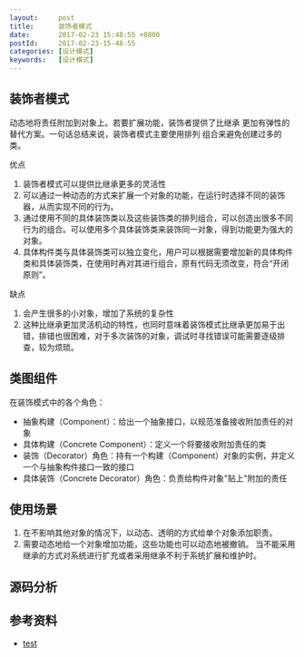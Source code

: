 ```yaml
---
layout:     post
title:      装饰者模式
date:       2017-02-23 15:48:55 +0800
postId:     2017-02-23-15-48-55
categories: [设计模式]
keywords:   [设计模式]
---
```


## 装饰者模式

动态地将责任附加到对象上。若要扩展功能，装饰者提供了比继承
更加有弹性的替代方案。一句话总结来说，装饰者模式主要使用排列
组合来避免创建过多的类。

优点
1) 装饰者模式可以提供比继承更多的灵活性
2) 可以通过一种动态的方式来扩展一个对象的功能，在运行时选择不同的装饰器，从而实现不同的行为。
3) 通过使用不同的具体装饰类以及这些装饰类的排列组合，可以创造出很多不同行为的组合。可以使用多个具体装饰类来装饰同一对象，得到功能更为强大的对象。
4) 具体构件类与具体装饰类可以独立变化，用户可以根据需要增加新的具体构件类和具体装饰类，在使用时再对其进行组合，原有代码无须改变，符合“开闭原则”。

缺点
1) 会产生很多的小对象，增加了系统的复杂性
2) 这种比继承更加灵活机动的特性，也同时意味着装饰模式比继承更加易于出错，排错也很困难，对于多次装饰的对象，调试时寻找错误可能需要逐级排查，较为烦琐。

## 类图组件

在装饰模式中的各个角色：  
* 抽象构建（Component）：给出一个抽象接口，以规范准备接收附加责任的对象
* 具体构建（Concrete Component）：定义一个将要接收附加责任的类
* 装饰（Decorator）角色：持有一个构建（Component）对象的实例，并定义一个与抽象构件接口一致的接口
* 具体装饰（Concrete Decorator）角色：负责给构件对象"贴上"附加的责任


## 使用场景

1) 在不影响其他对象的情况下，以动态、透明的方式给单个对象添加职责。
2) 需要动态地给一个对象增加功能，这些功能也可以动态地被撤销。  当不能采用继承的方式对系统进行扩充或者采用继承不利于系统扩展和维护时。

## 源码分析

## 参考资料

* [test](test.html)
